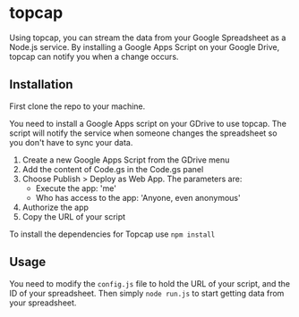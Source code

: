topcap
======

Using topcap, you can stream the data from your Google Spreadsheet as a Node.js service. By installing a Google Apps Script on your Google Drive, topcap can notify you when a change occurs.

Installation
------------
First clone the repo to your machine.

You need to install a Google Apps script on your GDrive to use topcap. The script will notify the service when someone changes the spreadsheet so you don't have to sync your data.

1.  Create a new Google Apps Script from the GDrive menu
2.  Add the content of Code.gs in the Code.gs panel
3.  Choose Publish > Deploy as Web App. The parameters are: 
      * Execute the app: 'me'
      * Who has access to the app: 'Anyone, even anonymous'
4.  Authorize the app
5.  Copy the URL of your script

To install the dependencies for Topcap use `npm install`

Usage
-----
You need to modify the `config.js` file to hold the URL of your script, and the ID of your spreadsheet.
Then simply `node run.js` to start getting data from your spreadsheet.
